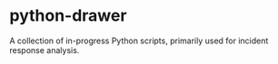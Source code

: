 python-drawer
================
A collection of in-progress Python scripts, primarily used for incident response analysis.
